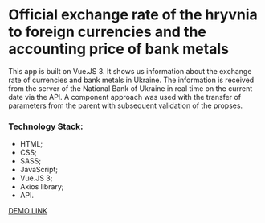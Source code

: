 # Official exchange rate of the hryvnia to foreign currencies and the accounting price of bank metals #

This app is built on Vue.JS 3. It shows us information about the exchange rate of currencies and bank metals in Ukraine. The information is received from the server of the National Bank of Ukraine in real time on the current date via the API. A component approach was used with the transfer of parameters from the parent with subsequent validation of the propses.

### Technology Stack: ###

* HTML;
* CSS;
* SASS;
* JavaScript;
* Vue.JS 3;
* Axios library;
* API.

[DEMO LINK](https://billizane.github.io/vue_js_3_app_the_official_exchange_rate_of_hryvnia/)

